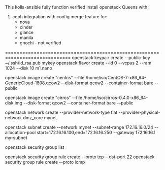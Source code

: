 This kolla-ansible fully function verified install openstack Queens with:
1. ceph integration with config merge feature for:
   - nova
   - cinder
   - glance
   - manila
   - gnochi - not verified

=============================================================================
openstack keypair create --public-key ~/.ssh/id_rsa.pub mykey
openstack flavor create --id 0 --vcpus 2 --ram 1024 --disk 10 m1.nano

openstack image create "centos" --file /home/iso/CentOS-7-x86_64-GenericCloud-1808.qcow2 --disk-format qcow2 --container-format bare --public

 openstack image create "cirros" --file /home/iso/cirros-0.4.0-x86_64-disk.img --disk-format qcow2 --container-format bare --public

openstack network create --provider-network-type flat --provider-physical-network dmz_core mynet

openstack subnet create --network mynet --subnet-range 172.16.16.0/24 --allocation-pool start=172.16.16.100,end=172.16.16.250 --gateway 172.16.16.1 my-subnet

openstack security group list

openstack security group rule create --proto tcp --dst-port 22 <security-group-id>
openstack security group rule create --proto icmp <security-group-id>
